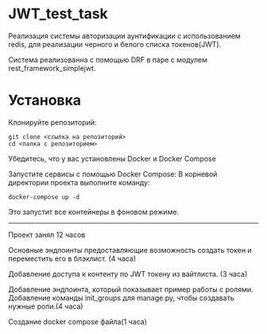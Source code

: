 # JWT_test_task

Реализация системы авторизации аунтификации с использованием redis, для реализации черного и белого списка токенов(JWT). 

Система реализованна с помощью DRF в паре с модулем rest_framework_simplejwt. 

# Установка
Клонируйте репозиторий:

```shell
git clone <ссылка на репозиторий>
cd <папка с репозиторием>
```

Убедитесь, что у вас установлены Docker и Docker Compose

Запустите сервисы с помощью Docker Compose: В корневой директории проекта выполните команду:

```shell
docker-compose up -d
```

Это запустит все контейнеры в фоновом режиме.



---
Проект занял 12 часов

Основные эндпоинты предоставляющие возможность создать токен и переместить его в блэклист. (4 часа)

Добавление доступа к контенту по JWT токену из вайтлиста. (3 часа)

Добавление эндпоинта, который показывает пример работы с ролями. Добавление команды init_groups для manage.py, чтобы создавать нужные роли.(4 часа)

Создание docker compose файла(1 часа)